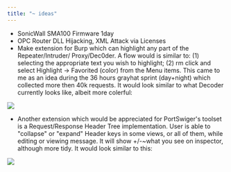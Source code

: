 ```yaml
---
title: "~ ideas"
---
```


* SonicWall SMA100 Firmware 1day
* OPC Router DLL Hijacking, XML Attack via Licenses 
* Make extension for Burp which can highlight any part of the Repeater/Intruder/ Proxy/Dec0der. A flow would is similar to: (1) selecting the appropriate text you wish to highlight; (2) rm click and select Highlight -> Favorited (color) from the Menu items. This came to me as an idea during the 36 hours grayhat sprint (day+night) which collected more then 40k requests. It would look similar to what Decoder currently looks like, albeit more colerful:

![](/posts/images/word_compare_burp.png)

* Another extension which would be appreciated for PortSwiger's toolset is a Request/Response Header Tree implementation. User is able to "collapse" or "expand" Header keys in some views, or all of them, while editing or viewing message. It will show +/-~what you see on inspector, although more tidy. It would look similar to this:

![](/posts/images/burp_example_idea.png)

